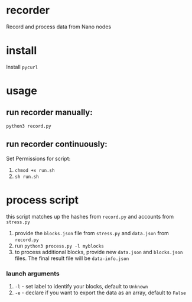 # recorder
Record and process data from Nano nodes

# install
Install `pycurl`

# usage
## run recorder manually:
`python3 record.py`  

## run recorder continuously:
Set Permissions for script:
1. `chmod +x run.sh`
2. `sh run.sh`

# process script
this script matches up the hashes from `record.py` and accounts from `stress.py`

1. provide the `blocks.json` file from `stress.py` and `data.json` from `record.py`
2. run `python3 process.py -l myblocks`
3. to process additional blocks, provide new `data.json` and `blocks.json` files. The final result file will be `data-info.json`

### launch arguments
1. `-l` - set label to identify your blocks, default to `Unknown`
2. `-e` - declare if you want to export the data as an array, default to `False`
